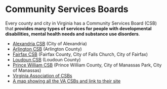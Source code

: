 # Community Services Boards

Every county and city in Virginia has a Community Services Board (CSB) that **provides many types of services for people with developmental disabilities, mental health needs and substance use disorders**.

- [Alexandria CSB](https://www.alexandriava.gov/CSB) (City of Alexandria)
- [Arlington CSB](https://health.arlingtonva.us/behavioral-healthcare/) (Arlington County)
- [Fairfax CSB](https://www.fairfaxcounty.gov/community-services-board/) (Fairfax County, City of Falls Church, City of Fairfax)
- [Loudoun CSB](http://www.loudoun.gov/index.aspx?NID=121) (Loudoun County)
- [Prince William CSB](https://www.pwcva.gov/department/community-services) (Prince William County, City of Manassas Park, City of Manassas)
- [Virginia Association of CSBs](https://vacsb.org/)
- [A map showing all the VA CSBs and link to their site](https://dbhds.virginia.gov/community-services-boards-csbs/)

